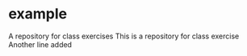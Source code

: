 # example
A repository for class exercises
This is a repository for class exercise
Another line added

